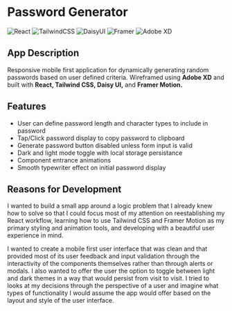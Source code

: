 # Password Generator

![React](https://img.shields.io/badge/react-%2320232a.svg?style=for-the-badge&logo=react&logoColor=%2361DAFB) 
![TailwindCSS](https://img.shields.io/badge/tailwindcss-%2338B2AC.svg?style=for-the-badge&logo=tailwind-css&logoColor=white) 
![DaisyUI](https://img.shields.io/badge/daisyui-5A0EF8?style=for-the-badge&logo=daisyui&logoColor=white) 
![Framer](https://img.shields.io/badge/Framer-black?style=for-the-badge&logo=framer&logoColor=blue) 
![Adobe XD](https://img.shields.io/badge/Adobe%20XD-470137?style=for-the-badge&logo=Adobe%20XD&logoColor=#FF61F6)

## App Description
Responsive mobile first application for dynamically generating random passwords based on user defined criteria. Wireframed using **Adobe XD** and built with **React, Tailwind CSS, Daisy UI,** and **Framer Motion.**

## Features
* User can define password length and character types to include in password
* Tap/Click password display to copy password to clipboard
* Generate password button disabled unless form input is valid
* Dark and light mode toggle with local storage persistance
* Component entrance animations 
* Smooth typewriter effect on initial password display

## Reasons for Development
I wanted to build a small app around a logic problem that I already knew how to solve so that I could focus most of my attention on reestablishing my React workflow, learning how to use Tailwind CSS and Framer Motion as my primary styling and animation tools, and developing with a beautiful user experience in mind. 

I wanted to create a mobile first user interface that was clean and that provided most of its user feedback and input validation through the interactivity of the components themselves rather than through alerts or modals. I also wanted to offer the user the option to toggle between light and dark themes in a way that would persist from visit to visit. I tried to looks at my decisions through the perspective of a user and imagine what types of functionality I would assume the app would offer based on the layout and style of the user interface. 